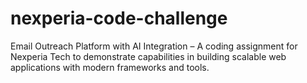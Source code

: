 # nexperia-code-challenge
Email Outreach Platform with AI Integration – A coding assignment for Nexperia Tech to demonstrate capabilities in building scalable web applications with modern frameworks and tools.
